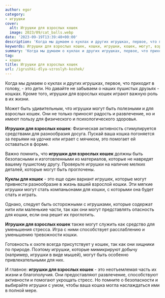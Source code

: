 ```yaml
---
author: egor
category:
- игрушки
cover:
  alt: Игрушки для взрослых кошек
  image: 2023/09/cat_balls.webp
date: '2023-09-19T13:39:40+00:00'
description: 'Когда мы думаем о куклах и других игрушках, первое, что приходит в голову, - это дети. Но давайте не забываем о наших пушистых друзьях - кошках. Кроме...'
keywords: Игрушки для взрослых кошек, кошки, игрушки, кошек, могут, взрослых, которые, это, жизни, развлечение, ваша, кошка, думаем, куклах, других, игрушках
summary: 'Когда мы думаем о куклах и других игрушках, первое, что приходит в голову, - это дети. Но давайте не забываем о наших пушистых друзьях - кошках. Кроме...'
tag:
- кошки
title: Игрушки для взрослых кошек
url: /igrushki-dlya-vzroslyh-koshek/
---
```


Когда мы думаем о куклах и других игрушках, первое, что приходит в голову, \- это дети. Но давайте не забываем о наших пушистых друзьях \- кошках. Кроме того, игрушки для взрослых кошек играют важную роль в их жизни.

Может быть удивительным, что игрушки могут быть полезными и для взрослых кошек. Они не только приносят радость и развлечение, но и имеют пользу для физического и психологического здоровья.

**Игрушки для взрослых кошек**: Физическая активность стимулируется средствами для разнообразия досуга. Пускай ваша кошка погоняется за перьями на удочке или играет с мячиком, это помогает ей оставаться в форме.

Важно помнить, что **игрушки для взрослых кошек** должны быть безопасными и изготовленными из материалов, которые не навредят вашему пушистому другу. Проверьте игрушки на наличие мелких деталей, которые могут быть проглочены.

**Куклы для кошек** \- это еще один вариант игрушек, которые могут привнести разнообразие в жизнь вашей взрослой кошки. Эти мягкие игрушки могут стать компаньонами для кошки, с которыми она будет спать и играть.

Однако, следует быть осторожными с игрушками, которые содержат нити или маленькие части, так как они могут представлять опасность для кошки, если она решит их проглотить.

**Игрушки для взрослых кошек** также могут служить как средство для уменьшения стресса. Игра с ними способствует расслаблению и уменьшению тревожности кошки.

Готовность к охоте всегда присутствует у кошек, так как они хищники по природе. Поэтому игрушки, которые мимикрируют добычу (например, игрушки в виде мышей), могут быть особенно привлекательными для них.

И главное: **игрушки для взрослых кошек** \- это неотъемлемая часть их жизни и благополучия. Они предоставляют развлечение, способствуют активности и помогают укрощать стресс. Но помните о безопасности и выбирайте игрушки с умом, чтобы ваша кошка могла наслаждаться ими в полной мере.